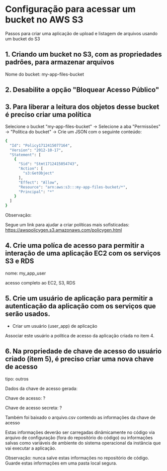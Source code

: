 # Configuração para acessar um bucket no AWS S3

Passos para criar uma aplicação de upload e listagem de arquivos usando um bucket do S3

## 1. Criando um bucket no S3, com as propriedades padrões, para armazenar arquivos

Nome do bucket: my-app-files-bucket

## 2. Desabilite a opção "Bloquear Acesso Público"

## 3. Para liberar a leitura dos objetos desse bucket é preciso criar uma política

Selecione o bucket "my-app-files-bucket" -> Selecione a aba "Permissões" -> "Política do bucket" -> Crie um JSON com o seguinte conteúdo:

```bash
{
  "Id": "Policy1712415077164",
  "Version": "2012-10-17",
  "Statement": [
    {
      "Sid": "Stmt1712415054743",
      "Action": [
        "s3:GetObject"
      ],
      "Effect": "Allow",
      "Resource": "arn:aws:s3:::my-app-files-bucket/*",
      "Principal": "*"
    }
  ]
}
```

Observação: 

Segue um link para ajudar a criar políticas mais sofisticadas: 
https://awspolicygen.s3.amazonaws.com/policygen.html

## 4. Crie uma políca de acesso para permitir a interação de uma aplicação EC2 com os serviços S3 e RDS 

nome: my_app_user

acesso completo ao EC2, S3, RDS

## 5. Crie um usuário de aplicação para permitir a autenticação da aplicação com os serviços que serão usados. 

- Criar um usuário (user_app) de aplicação

Associar este usuário a política de acesso da aplicação criada no item 4. 

## 6. Na propriedade de chave de acesso do usuário criado (item 5), é preciso criar uma nova chave de acesso 
tipo: outros

Dados da chave de acesso gerada:

Chave de acesso: ?

Chave de acesso secreta: ?

Também foi baixado o arquivo.csv contendo as informações da chave de acesso

Estas informações deverão ser carregadas dinâmicamente no código via arquivo de configuração (fora do repositório do código) ou informações salvas como variáveis de ambiente do sistema operacional da instância que vai executar a aplicação.

Observação: nunca salve estas informações no repositório de código. Guarde estas informações em uma pasta local segura. 
